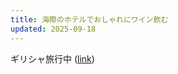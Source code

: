 ```yaml
---
title: 海際のホテルでおしゃれにワイン飲む
updated: 2025-09-18
---
```

ギリシャ旅行中 ([link](https://sotaro.io/travel/2025-09-18-paros))